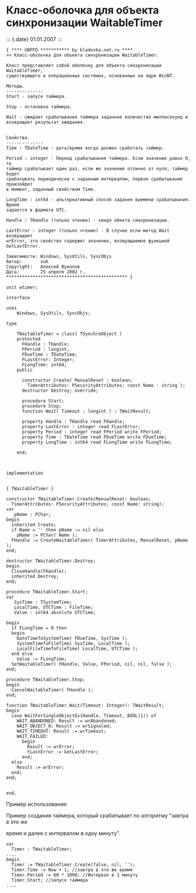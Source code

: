 Класс-оболочка для объекта синхронизации WaitableTimer
======================================================

::: {.date}
01.01.2007
:::

    { **** UBPFD *********** by kladovka.net.ru ****
    >> Класс-оболочка для объекта синхронизации WaitableTimer.
     
    Класс представляет собой оболочку для объекта синхронизации WaitableTimer,
    существующего в операционных системах, основанных на ядре WinNT. 
     
    Методы.
    --------------
    Start - запуск таймера.
     
    Stop - остановка таймера.
     
    Wait - ожидает срабатывания таймера заданное количество миллисекунд и
    возвращает результат ожидания.
     
     
    Свойства.
    --------------
    Time : TDateTime - дата/время когда должен сработать таймер.
     
    Period : integer - Период срабатывания таймера. Если значение равно 0, то
    таймер срабатывает один раз, если же значение отлично от нуля, таймер будет
    срабатывать периодически с заданным интервалом, первое срабытывание произойдет
    в момент, заданный свойством Time. 
     
    LongTime : int64 - альтернативный способ задания времени срабатывания. Время
    задается в формате UTC.
     
    Handle : THandle (только чтение) - хендл обекта синхронизации.
     
    LastError : integer (только чтение) - В случае если метод Wait возвращает
    wrError, это свойство содержит значение, возвращаемое функцией GetLastError.
     
    Зависимости: Windows, SysUtils, SyncObjs
    Автор:       vuk
    Copyright:   Алексей Вуколов
    Дата:        25 апреля 2002 г.
    ********************************************** }
     
    unit wtimer;
     
    interface
     
    uses
        Windows, SysUtils, SyncObjs;
     
    type
     
        TWaitableTimer = class( TSynchroObject )
        protected
          FHandle : THandle;
          FPeriod : longint;
          FDueTime : TDateTime;
          FLastError: Integer;
          FLongTime: int64;
        public
     
          constructor Create( ManualReset : boolean;
            TimerAttributes: PSecurityAttributes; const Name : string );
          destructor Destroy; override;
     
          procedure Start;
          procedure Stop;
          function Wait( Timeout : longint ) : TWaitResult;
     
          property Handle : THandle read FHandle;
          property LastError : integer read FLastError;
          property Period : integer read FPeriod write FPeriod;
          property Time : TDateTime read FDueTime write FDueTime;
          property LongTime : int64 read FLongTime write FLongTime;
     
        end;
     
     
     
    implementation
     
     
    { TWaitableTimer }
     
    constructor TWaitableTimer.Create(ManualReset: boolean;
      TimerAttributes: PSecurityAttributes; const Name: string);
    var
       pName : PChar;
    begin
      inherited Create;
      if Name = '' then pName := nil else
        pName := PChar( Name );
      FHandle := CreateWaitableTimer( TimerAttributes, ManualReset, pName );
    end;
     
    destructor TWaitableTimer.Destroy;
    begin
      CloseHandle(FHandle);
      inherited Destroy;
    end;
     
    procedure TWaitableTimer.Start;
    var
       SysTime : TSystemTime;
       LocalTime, UTCTime : FileTime;
       Value : int64 absolute UTCTime;
     
    begin
      if FLongTime = 0 then 
      begin
        DateTimeToSystemTime( FDueTime, SysTime );
        SystemTimeToFileTime( SysTime, LocalTime );
        LocalFileTimeToFileTime( LocalTime, UTCTime );
      end else 
        Value := FLongTime;
      SetWaitableTimer( FHandle, Value, FPeriod, nil, nil, false );
    end;
     
    procedure TWaitableTimer.Stop;
    begin
      CancelWaitableTimer( FHandle );
    end;
     
    function TWaitableTimer.Wait(Timeout: Integer): TWaitResult;
    begin
      case WaitForSingleObjectEx(Handle, Timeout, BOOL(1)) of
        WAIT_ABANDONED: Result := wrAbandoned;
        WAIT_OBJECT_0: Result := wrSignaled;
        WAIT_TIMEOUT: Result := wrTimeout;
        WAIT_FAILED:
          begin
            Result := wrError;
            FLastError := GetLastError;
          end;
      else
        Result := wrError;
      end;
    end;
     
     
    end. 

Пример использования:

Пример создания таймера, который срабатывает по алгоритму \"завтра в это
же

время и далее с интервалом в одну минуту\".

    var
      Timer : TWaitableTimer;
    ....
    begin
      Timer := TWaitableTimer.Create(false, nil, '');
      Timer.Time := Now + 1; //завтра в это же время
      Timer.Period := 60 * 1000; //Интервал в 1 минуту
      Timer.Start; //запуск таймера
    .... 

